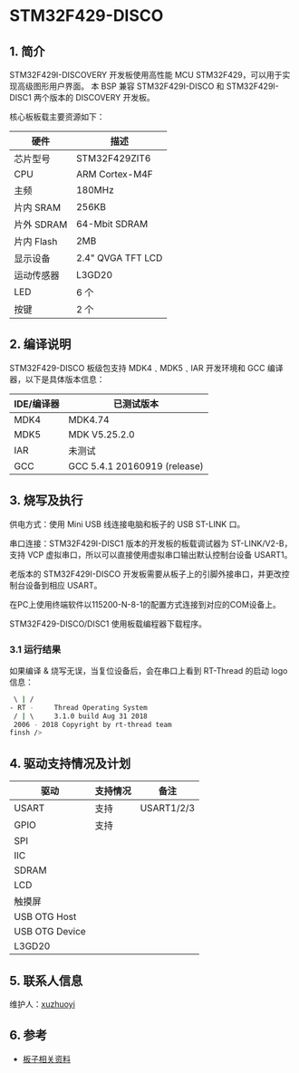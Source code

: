 # STM32F429-DISCO

## 1. 简介

STM32F429I-DISCOVERY 开发板使用高性能 MCU STM32F429，可以用于实现高级图形用户界面。
本 BSP 兼容 STM32F429I-DISCO 和 STM32F429I-DISC1 两个版本的 DISCOVERY 开发板。

核心板板载主要资源如下：

| 硬件 | 描述 |
| -- | -- |
|芯片型号| STM32F429ZIT6 |
|CPU| ARM Cortex-M4F |
|主频| 180MHz |
|片内 SRAM| 256KB |
|片外 SDRAM| 64-Mbit SDRAM |
|片内 Flash| 2MB |
|显示设备| 2.4" QVGA TFT LCD|
|‎运动传感器‎| L3GD20 |
|LED| 6 个 |
|按键| 2 个 |

## 2. 编译说明

STM32F429-DISCO 板级包支持 MDK4﹑MDK5﹑IAR 开发环境和 GCC 编译器，以下是具体版本信息：

| IDE/编译器 | 已测试版本                   |
| ---------- | ---------------------------- |
| MDK4       | MDK4.74                      |
| MDK5       | MDK V5.25.2.0                |
| IAR        | 未测试                        |
| GCC        | GCC 5.4.1 20160919 (release) |

## 3. 烧写及执行

供电方式：使用 Mini USB 线连接电脑和板子的 USB ST-LINK 口。

串口连接：STM32F429I-DISC1 版本的开发板的板载调试器为 ST-LINK/V2-B，支持 VCP 虚拟串口，所以可以直接使用虚拟串口输出默认控制台设备 USART1。

老版本的 STM32F429I-DISCO 开发板需要从板子上的引脚外接串口，并更改控制台设备到相应 USART。

在PC上使用终端软件以115200-N-8-1的配置方式连接到对应的COM设备上。

STM32F429-DISCO/DISC1 使用板载编程器下载程序。

### 3.1 运行结果

如果编译 & 烧写无误，当复位设备后，会在串口上看到 RT-Thread 的启动 logo 信息：

```bash
 \ | /
- RT -     Thread Operating System
 / | \     3.1.0 build Aug 31 2018
 2006 - 2018 Copyright by rt-thread team
finsh />

```

## 4. 驱动支持情况及计划

| 驱动 | 支持情况  |  备注  |
| ------ | ----  | :------:  |
| USART | 支持 | USART1/2/3 |
| GPIO | 支持 |  |
| SPI |  |  |
| IIC |  |  |
| SDRAM |  | |
| LCD |  |  |
| 触摸屏 |  |  |
| USB OTG Host|  |  |
| USB OTG Device|  | |
| L3GD20 |  | |



## 5. 联系人信息

维护人：[xuzhuoyi](https://github.com/xuzhuoyi)

## 6. 参考

* [板子相关资料](https://www.st.com/content/st_com/en/products/evaluation-tools/product-evaluation-tools/mcu-eval-tools/stm32-mcu-eval-tools/stm32-mcu-discovery-kits/32f429idiscovery.html)
